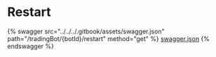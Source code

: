# Restart

{% swagger src="../../../.gitbook/assets/swagger.json" path="/tradingBot/{botId}/restart" method="get" %}
[swagger.json](../../../.gitbook/assets/swagger.json)
{% endswagger %}
